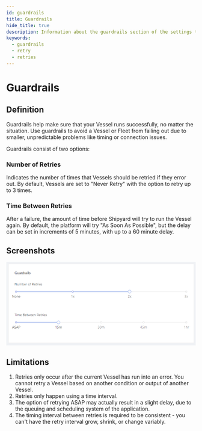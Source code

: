```yaml
---
id: guardrails
title: Guardrails
hide_title: true
description: Information about the guardrails section of the settings tab.
keywords:
  - guardrails
  - retry
  - retries
---
```


# Guardrails

## Definition

Guardrails help make sure that your Vessel runs successfully, no matter the situation. Use guardrails to avoid a Vessel or Fleet from failing out due to smaller, unpredictable problems like timing or connection issues.

Guardrails consist of two options:

### **Number of Retries**

Indicates the number of times that Vessels should be retried if they error out. By default, Vessels are set to "Never Retry" with the option to retry up to 3 times.

### **Time Between Retries**

After a failure, the amount of time before Shipyard will try to run the Vessel again. By default, the platform will try "As Soon As Possible", but the delay can be set in increments of 5 minutes, with up to a 60 minute delay.

## Screenshots

![](../../.gitbook/assets/image_2_2.png)

## Limitations

1. Retries only occur after the current Vessel has run into an error. You cannot retry a Vessel based on another condition or output of another Vessel.
2. Retries only happen using a time interval.
3. The option of retrying ASAP may actually result in a slight delay, due to the queuing and scheduling system of the application.
4. The timing interval between retries is required to be consistent - you can't have the retry interval grow, shrink, or change variably.
